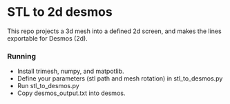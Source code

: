 # STL to 2d desmos
This repo projects a 3d mesh into a defined 2d screen, and makes the lines exportable for Desmos (2d). 
### Running
- Install trimesh, numpy, and matpotlib. 
- Define your parameters (stl path and mesh rotation) in stl_to_desmos.py
- Run stl_to_desmos.py
- Copy desmos_output.txt into desmos. 
